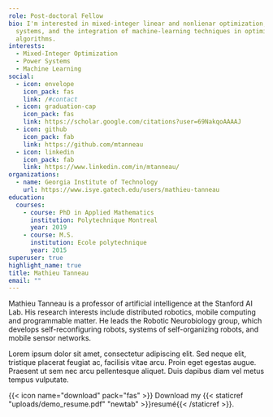 ```yaml
---
role: Post-doctoral Fellow
bio: I'm interested in mixed-integer linear and nonlienar optimization, power
  systems, and the integration of machine-learning techniques in optimization
  algorithms.
interests:
  - Mixed-Integer Optimization
  - Power Systems
  - Machine Learning
social:
  - icon: envelope
    icon_pack: fas
    link: /#contact
  - icon: graduation-cap
    icon_pack: fas
    link: https://scholar.google.com/citations?user=69NakqoAAAAJ
  - icon: github
    icon_pack: fab
    link: https://github.com/mtanneau
  - icon: linkedin
    icon_pack: fab
    link: https://www.linkedin.com/in/mtanneau/
organizations:
  - name: Georgia Institute of Technology
    url: https://www.isye.gatech.edu/users/mathieu-tanneau
education:
  courses:
    - course: PhD in Applied Mathematics
      institution: Polytechnique Montreal
      year: 2019
    - course: M.S.
      institution: Ecole polytechnique
      year: 2015
superuser: true
highlight_name: true
title: Mathieu Tanneau
email: ""
---
```


Mathieu Tanneau is a professor of artificial intelligence at the Stanford AI Lab. His research interests include distributed robotics, mobile computing and programmable matter. He leads the Robotic Neurobiology group, which develops self-reconfiguring robots, systems of self-organizing robots, and mobile sensor networks.

Lorem ipsum dolor sit amet, consectetur adipiscing elit. Sed neque elit, tristique placerat feugiat ac, facilisis vitae arcu. Proin eget egestas augue. Praesent ut sem nec arcu pellentesque aliquet. Duis dapibus diam vel metus tempus vulputate.

{{< icon name="download" pack="fas" >}} Download my {{< staticref "uploads/demo_resume.pdf" "newtab" >}}resumé{{< /staticref >}}.